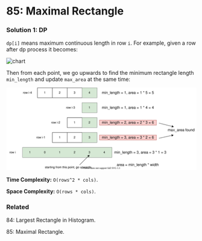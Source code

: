 # 85: Maximal Rectangle

### Solution 1: DP
`dp[i]` means maximum continuous length in row `i`. For example, given a row after dp process it becomes:

![chart](LC85_1.svg)

Then from each point, we go upwards to find the minimum rectangle length `min_length` and update `max_area` at the same time:

![chart](LC85_2.svg)

**Time Complexity:** `O(rows^2 * cols)`.

**Space Complexity:** `O(rows * cols)`.

### Related
84: Largest Rectangle in Histogram.

85: Maximal Rectangle.